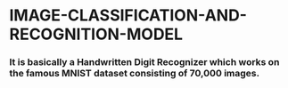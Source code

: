 # IMAGE-CLASSIFICATION-AND-RECOGNITION-MODEL

### It is basically a Handwritten Digit Recognizer which works on the famous MNIST dataset consisting of 70,000 images.
